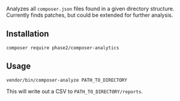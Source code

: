 Analyzes all `composer.json` files found in a given directory structure. Currently finds patches, but could be extended for further analysis.

## Installation

```
composer require phase2/composer-analytics
```

## Usage

```
vendor/bin/composer-analyze PATH_TO_DIRECTORY
```

This will write out a CSV to `PATH_TO_DIRECTORY/reports`.

